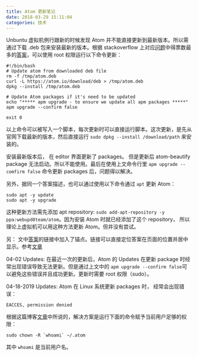 ```yaml
---
title: Atom 更新笔记
date: 2018-03-29 15:11:04
categories: 技术
---
```


Unbuntu 虚拟机例行跟新的时候发现 Atom 并不能直接更新到最新版本。所以需通过下载 .deb 包来安装最新的版本。根据 stackoverflow 上对应[问题][1]中得票数最多的[答案][2]，可以使用 root 权限运行以下命令更新：
~~~~{bash}
#!/bin/bash
# Update atom from downloaded deb file
rm -f /tmp/atom.deb
curl -L https://atom.io/download/deb > /tmp/atom.deb
dpkg --install /tmp/atom.deb

# Update Atom packages if it's need to be updated
echo "***** apm upgrade - to ensure we update all apm packages *****"
apm upgrade --confirm false

exit 0
~~~~

以上命令可以被写入一个脚本，每次更新时可以直接运行脚本。这次更新，是先从官网下载最新的版本，然后直接运行 `sudo dpkg --install /download/path` 来安装的。

安装最新版本后， 在 editor 界面更新了 packages。 但是更新后 atom-beautify package 无法启动。所以不能使用。最后在使用上文命令行里 `apm upgrade --comfirm false` 命令更新 packages 后，问题得以解决。

另外，据同一个答案描述，也可以通过使用以下命令通过 `apt` 更新 Atom：
~~~~{bash}
sudo apt -y update
sudo apt -y upgrade
~~~~
这种更新方法需先添加 apt repository: `sudo add-apt-repository -y ppa:webupd8team/atom`。因为安装 Atom 时就已经添加了这个 repository， 所以理论上虚拟机可以用这种方法更新 Atom。但并没有尝试。

另：
文中[答案][2]的链接中加入了锚点。链接可以直接定位答案在页面的位置并居中显示。参考[文章][3]


04-02 Updates:
在最近一次的更新后，Atom 的 Updates 在更新 package 时经常出现错误导致无法更新。但是通过上文中的 `apm upgrade --confirm false`可以避免这些错误并且成功更新。更新时需要 root 权限（sudo）。


04-18-2019 Updates:
Atom 在 Linux 系统更新 packages 时， 经常会出现错误：
~~~~{bash}
EACCES, permission denied
~~~~
根据这篇博客[文章][4]中所说的，解决方案是运行下面的命令赋予当前用户足够的权限：
~~~~{bash}
sudo chown -R `whoami` ~/.atom
~~~~
其中 `whoami` 是当前用户名。


[1]: https://stackoverflow.com/questions/24741996/how-to-upgrade-atom-editor-on-linux
[2]: https://stackoverflow.com/questions/24741996/how-to-upgrade-atom-editor-on-linux#26759982
[3]: http://blog.sina.com.cn/s/blog_a45997290101lesd.html
[4]: https://joshhighland.com/2017/07/12/atom-ide-eacces-permission-denied-error-message/

